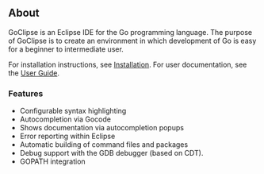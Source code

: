 ## About

GoClipse is an Eclipse IDE for the Go programming language. The purpose of GoClipse is to create an environment in which development of Go is easy for a beginner to intermediate user.

For installation instructions, see [Installation](Installation.md).
For user documentation, see the [User Guide](UserGuide.md).

### Features
- Configurable syntax highlighting
- Autocompletion via Gocode
- Shows documentation via autocompletion popups
- Error reporting within Eclipse
- Automatic building of command files and packages
- Debug support with the GDB debugger (based on CDT).
- GOPATH integration
